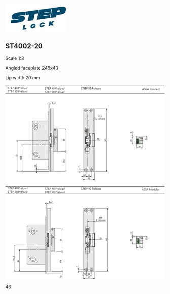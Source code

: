 ![](_page_0_Picture_0.jpeg)

## ST4002-20

Scale 1:3

Angled faceplate 245x43

Lip width 20 mm

![](_page_0_Figure_4.jpeg)

43